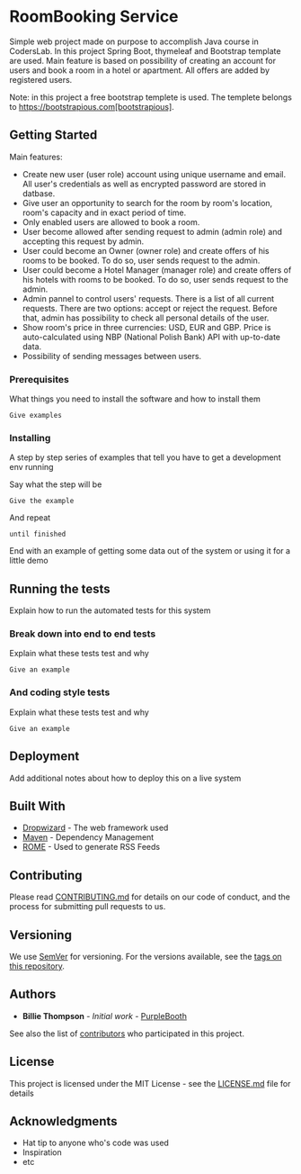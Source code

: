 # RoomBooking Service

Simple web project made on purpose to accomplish Java course in CodersLab. In this project Spring Boot, thymeleaf and Bootstrap template are used. Main feature is based on possibility of creating an account for users and book a room in a hotel or apartment. All offers are added by registered users.

Note: in this project a free bootstrap templete is used. The templete belongs to https://bootstrapious.com[bootstrapious].


## Getting Started

Main features:
* Create new user (user role) account using unique username and email. All user's credentials as well as encrypted password are stored in datbase.
* Give user an opportunity to search for the room by room's location, room's capacity and in exact period of time.
* Only enabled users are allowed to book a room.
* User become allowed after sending request to admin (admin role) and accepting this request by admin.
* User could become an Owner (owner role) and create offers of his rooms to be booked. To do so, user sends request to the admin.
* User could become a Hotel Manager (manager role) and create offers of his hotels with rooms to be booked. To do so, user sends request to the admin.
* Admin pannel to control users' requests. There is a list of all current requests. There are two options: accept or reject the request. Before that, admin has possibility to check all personal details of the user.
* Show room's price in three currencies: USD, EUR and GBP. Price is auto-calculated using NBP (National Polish Bank) API with up-to-date data.
* Possibility of sending messages between users.

### Prerequisites

What things you need to install the software and how to install them

```
Give examples
```

### Installing

A step by step series of examples that tell you have to get a development env running

Say what the step will be

```
Give the example
```

And repeat

```
until finished
```

End with an example of getting some data out of the system or using it for a little demo

## Running the tests

Explain how to run the automated tests for this system

### Break down into end to end tests

Explain what these tests test and why

```
Give an example
```

### And coding style tests

Explain what these tests test and why

```
Give an example
```

## Deployment

Add additional notes about how to deploy this on a live system

## Built With

* [Dropwizard](http://www.dropwizard.io/1.0.2/docs/) - The web framework used
* [Maven](https://maven.apache.org/) - Dependency Management
* [ROME](https://rometools.github.io/rome/) - Used to generate RSS Feeds

## Contributing

Please read [CONTRIBUTING.md](https://gist.github.com/PurpleBooth/b24679402957c63ec426) for details on our code of conduct, and the process for submitting pull requests to us.

## Versioning

We use [SemVer](http://semver.org/) for versioning. For the versions available, see the [tags on this repository](https://github.com/your/project/tags). 

## Authors

* **Billie Thompson** - *Initial work* - [PurpleBooth](https://github.com/PurpleBooth)

See also the list of [contributors](https://github.com/your/project/contributors) who participated in this project.

## License

This project is licensed under the MIT License - see the [LICENSE.md](LICENSE.md) file for details

## Acknowledgments

* Hat tip to anyone who's code was used
* Inspiration
* etc

